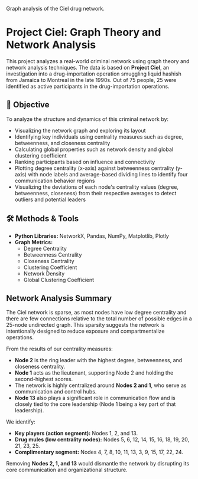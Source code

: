 Graph analysis of the Ciel drug network.

# Project Ciel: Graph Theory and Network Analysis

This project analyzes a real-world criminal network using graph theory and network analysis techniques. The data is based on **Project Ciel**, an investigation into a drug-importation operation smuggling liquid hashish from Jamaica to Montreal in the late 1990s. Out of 75 people, 25 were identified as active participants in the drug-importation operations.

## 🧠 Objective

To analyze the structure and dynamics of this criminal network by:
- Visualizing the network graph and exploring its layout
- Identifying key individuals using centrality measures such as degree, betweenness, and closeness centrality
- Calculating global properties such as network density and global clustering coefficient
- Ranking participants based on influence and connectivity
- Plotting degree centrality (x-axis) against betweenness centrality (y-axis) with node labels and average-based dividing lines to identify four communication behavior regions
- Visualizing the deviations of each node's centrality values (degree, betweenness, closeness) from their respective averages to detect outliers and potential leaders

## 🛠️ Methods & Tools

- **Python Libraries:** NetworkX, Pandas, NumPy, Matplotlib, Plotly
- **Graph Metrics:**
  - Degree Centrality
  - Betweenness Centrality
  - Closeness Centrality
  - Clustering Coefficient
  - Network Density
  - Global Clustering Coefficient

## Network Analysis Summary

The Ciel network is sparse, as most nodes have low degree centrality and there are few connections relative to the total number of possible edges in a 25-node undirected graph. This sparsity suggests the network is intentionally designed to reduce exposure and compartmentalize operations.

From the results of our centrality measures:
- **Node 2** is the ring leader with the highest degree, betweenness, and closeness centrality.
- **Node 1** acts as the lieutenant, supporting Node 2 and holding the second-highest scores.
- The network is highly centralized around **Nodes 2 and 1**, who serve as communication and control hubs.
- **Node 13** also plays a significant role in communication flow and is closely tied to the core leadership (Node 1 being a key part of that leadership).

We identify:
- **Key players (action segment):** Nodes 1, 2, and 13.
- **Drug mules (low centrality nodes):** Nodes 5, 6, 12, 14, 15, 16, 18, 19, 20, 21, 23, 25.
- **Complimentary segment:** Nodes 4, 7, 8, 10, 11, 13, 3, 9, 15, 17, 22, 24.

Removing **Nodes 2, 1, and 13** would dismantle the network by disrupting its core communication and organizational structure.

